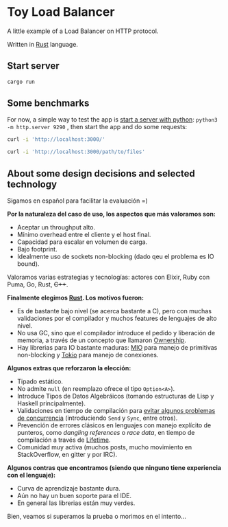 Toy Load Balancer
=================================
A little example of a Load Balancer on HTTP protocol.

Written in [Rust] language.

## Start server

```bash
cargo run
```

## Some benchmarks

For now, a simple way to test the app is [start a server with python](https://docs.python.org/3/library/http.server.html): `python3 -m http.server 9290` , then start the app and do some requests:

```bash
curl -i 'http://localhost:3000/'

curl -i 'http://localhost:3000/path/to/files'
```

## About some design decisions and selected technology
Sigamos en español para facilitar la evaluación =)

**Por la naturaleza del caso de uso, los aspectos que más valoramos son:**
- Aceptar un throughput alto.
- Mínimo overhead entre el cliente y el host final.
- Capacidad para escalar en volumen de carga.
- Bajo footprint.
- Idealmente uso de sockets non-blocking (dado qeu el problema es IO bound).

Valoramos varias estrategias y tecnologías: actores con Elixir, Ruby con Puma, Go, Rust, ~~C++~~.

**Finalmente elegimos [Rust]. Los motivos fueron:**

- Es de bastante bajo nivel (se acerca bastante a C), pero con muchas validaciones por el compilador y muchos features de lenguajes de alto nivel.
- No usa GC, sino que el compilador introduce el pedido y liberación de memoria, a través de un concepto que llamaron [Ownership].
- Hay librerias para IO bastante maduras: [MIO] para manejo de primitivas non-blocking y [Tokio] para manejo de conexiones.

**Algunos extras que reforzaron la elección:**
- Tipado estático.
- No admite `null` (en reemplazo ofrece el tipo `Option<A>`).
- Introduce Tipos de Datos Algebráicos (tomando estructuras de Lisp y Haskell principalmente).
- Validaciones en tiempo de compilación para [evitar algunos problemas de concurrencia](https://doc.rust-lang.org/book/second-edition/ch16-00-concurrency.html) (introduciendo `Send` y `Sync`, entre otros).
- Prevención de errores clásicos en lenguajes con manejo explícito de punteros, como _dangling references_ o _race data_, en tiempo de compilación a través de [Lifetime].
- Comunidad muy activa (muchos posts, mucho movimiento en StackOverflow, en gitter y por IRC).

**Algunos contras que encontramos (siendo que ninguno tiene experiencia con el lenguaje):**
- Curva de aprendizaje bastante dura.
- Aún no hay un buen soporte para el IDE.
- En general las librerias están muy verdes.

Bien, veamos si superamos la prueba o morimos en el intento...

[Ownership]:https://doc.rust-lang.org/book/second-edition/ch04-00-understanding-ownership.html
[Lifetime]:https://doc.rust-lang.org/book/second-edition/ch10-03-lifetime-syntax.html
[MIO]:https://github.com/carllerche/mio
[Tokio]:https://github.com/tokio-rs/tokio-core
[Rust]:https://www.rust-lang.org/en-US/index.html
